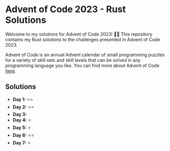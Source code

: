 # Advent of Code 2023 - Rust Solutions

Welcome to my solutions for Advent of Code 2023! 🎄🌟 This repository contains my Rust solutions to the challenges presented in Advent of Code 2023.

Advent of Code is an annual Advent calendar of small programming puzzles for a variety of skill sets and skill levels that can be solved in any programming language you like. You can find more about Advent of Code [here](https://adventofcode.com/2023/about).

## Solutions

- **Day 1:** ⭐⭐
- **Day 2:** ⭐⭐
- **Day 3:** 
- **Day 4:** ⭐ 
- **Day 5:** ⭐ 
- **Day 6:** ⭐⭐ 
- **Day 7:** ⭐ 

